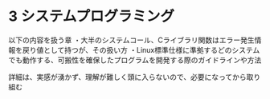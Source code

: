 # 3 システムプログラミング
以下の内容を扱う章
・大半のシステムコール、Cライブラリ関数はエラー発生情報を戻り値として持つが、その扱い方
・Linux標準仕様に準拠するどのシステムでも動作する、可搬性を確保したプログラムを開発する際のガイドラインや方法

詳細は、実感が湧かず、理解が難しく頭に入らないので、必要になってから取り組む
